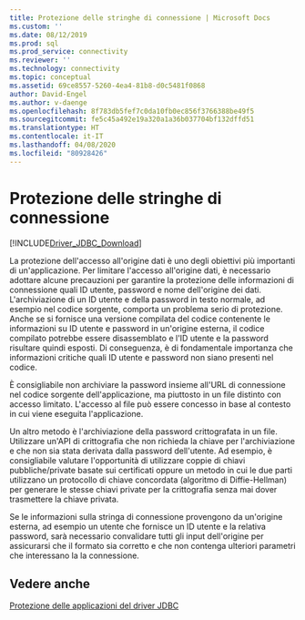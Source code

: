 ```yaml
---
title: Protezione delle stringhe di connessione | Microsoft Docs
ms.custom: ''
ms.date: 08/12/2019
ms.prod: sql
ms.prod_service: connectivity
ms.reviewer: ''
ms.technology: connectivity
ms.topic: conceptual
ms.assetid: 69ce8557-5260-4ea4-81b8-d0c5481f0868
author: David-Engel
ms.author: v-daenge
ms.openlocfilehash: 8f783db5fef7c0da10fb0ec856f3766388be49f5
ms.sourcegitcommit: fe5c45a492e19a320a1a36b037704bf132dffd51
ms.translationtype: HT
ms.contentlocale: it-IT
ms.lasthandoff: 04/08/2020
ms.locfileid: "80928426"
---
```

# <a name="securing-connection-strings"></a>Protezione delle stringhe di connessione

[!INCLUDE[Driver_JDBC_Download](../../includes/driver_jdbc_download.md)]

La protezione dell'accesso all'origine dati è uno degli obiettivi più importanti di un'applicazione. Per limitare l'accesso all'origine dati, è necessario adottare alcune precauzioni per garantire la protezione delle informazioni di connessione quali ID utente, password e nome dell'origine dei dati. L'archiviazione di un ID utente e della password in testo normale, ad esempio nel codice sorgente, comporta un problema serio di protezione. Anche se si fornisce una versione compilata del codice contenente le informazioni su ID utente e password in un'origine esterna, il codice compilato potrebbe essere disassemblato e l'ID utente e la password risultare quindi esposti. Di conseguenza, è di fondamentale importanza che informazioni critiche quali ID utente e password non siano presenti nel codice.

È consigliabile non archiviare la password insieme all'URL di connessione nel codice sorgente dell'applicazione, ma piuttosto in un file distinto con accesso limitato. L'accesso al file può essere concesso in base al contesto in cui viene eseguita l'applicazione.

Un altro metodo è l'archiviazione della password crittografata in un file. Utilizzare un'API di crittografia che non richieda la chiave per l'archiviazione e che non sia stata derivata dalla password dell'utente. Ad esempio, è consigliabile valutare l'opportunità di utilizzare coppie di chiavi pubbliche/private basate sui certificati oppure un metodo in cui le due parti utilizzano un protocollo di chiave concordata (algoritmo di Diffie-Hellman) per generare le stesse chiavi private per la crittografia senza mai dover trasmettere la chiave privata.

Se le informazioni sulla stringa di connessione provengono da un'origine esterna, ad esempio un utente che fornisce un ID utente e la relativa password, sarà necessario convalidare tutti gli input dell'origine per assicurarsi che il formato sia corretto e che non contenga ulteriori parametri che interessano la la connessione.

## <a name="see-also"></a>Vedere anche

[Protezione delle applicazioni del driver JDBC](../../connect/jdbc/securing-jdbc-driver-applications.md)
